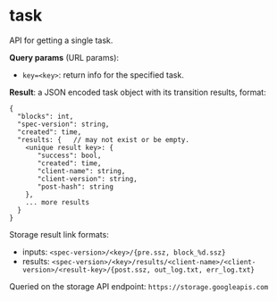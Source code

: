 # task

API for getting a single task.

**Query params** (URL params):
- `key=<key>`: return info for the specified task.

**Result**: a JSON encoded task object with its transition results, format:

```
{
  "blocks": int,
  "spec-version": string,
  "created": time,
  "results: {   // may not exist or be empty.
    <unique result key>: {
       "success": bool,
       "created": time,
       "client-name": string,
       "client-version": string,
       "post-hash": string
    },
    ... more results
  }
}
```

Storage result link formats:

- inputs: `<spec-version>/<key>/{pre.ssz, block_%d.ssz}`
- results: `<spec-version>/<key>/results/<client-name>/<client-version>/<result-key>/{post.ssz, out_log.txt, err_log.txt}`

Queried on the storage API endpoint: `https://storage.googleapis.com`
